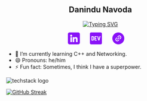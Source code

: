<h2 align="center">
  Danindu Navoda
</h2>

<p align="center">
  <a href="https://git.io/typing-svg"><img src="https://readme-typing-svg.demolab.com?font=Fira+Code&duration=3000&pause=1000&color=8911F7&center=true&random=false&width=435&lines=Driven+Computer+Science+Undergrad;Majoring+in+Cybersecurity+at+ECU;Ready+to+Secure+the+Digital+Future" alt="Typing SVG" /></a>
</p>

<!-- Social icons section -->
<p align="center">
  <a href="https://www.linkedin.com/in/danindu-navoda"><img width="32px" alt="LinkedIn" title="LinkedIn" src="Github/linkedin.png"/></a>
  &#8287;&#8287;&#8287;&#8287;&#8287;
  <a href="https://dev.to/danindu_navoda_1c46e9ed09"><img width="32px" alt="Dev.to" title="danindu_navoda Dev.to" src="Github/dev.png"></a>
  &#8287;&#8287;&#8287;&#8287;&#8287;
	<a href="https://linktr.ee/d_navoda"><img width="32px" alt="linktr.ee" title="linktree d_navoda" src="Github/link.png"></a>
  &#8287;&#8287;&#8287;&#8287;&#8287;
</p>

- 🌱 I’m currently learning C++ and Networking.
- 😄 Pronouns: he/him
- ⚡ Fun fact: Sometimes, I think I have a superpower.



![techstack logo](https://readme-components.vercel.app/api?component=logo&logo=python&fill=ffc0cd) 


[![GitHub Streak](https://streak-stats.demolab.com?user=MrCheesyBytes)](https://git.io/streak-stats)




